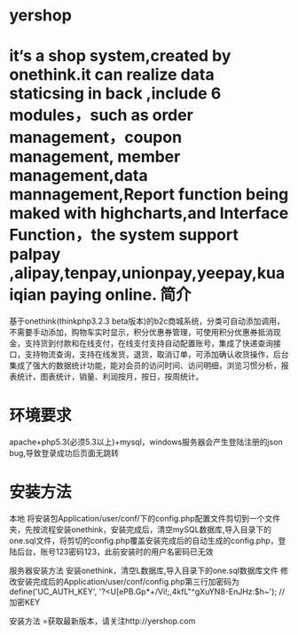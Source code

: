 yershop
=======

  it‘s a shop system,created by onethink.it can realize data staticsing in back ,include 6 modules，such as order management，coupon management,
  member management,data mannagement,Report function being maked with highcharts,and Interface
Function，the system support palpay ,alipay,tenpay,unionpay,yeepay,kuaiqian paying online.
简介
=======
 基于onethink(thinkphp3.2.3 beta版本)的b2c商城系统，分类可自动添加调用，不需要手动添加，购物车实时显示，积分优惠券管理，可使用积分优惠券抵消现金，支持货到付款和在线支付，在线支付支持自动配置账号，集成了快递查询接口，支持物流查询，支持在线发货，退货，取消订单，可添加确认收货操作，后台集成了强大的数据统计功能，能对会员的访问时间、访问明细，浏览习惯分析，报表统计，图表统计，销量、利润按月，按日，按周统计。
 
环境要求
=======
 apache+php5.3(必须5.3以上)+mysql，windows服务器会产生登陆注册的json bug,导致登录成功后页面无跳转
 
安装方法
=======
 
本地
将安装包Application/user/conf/下的config.php配置文件剪切到一个文件夹，先按流程安装onethink，安装完成后，清空mySQL数据库,导入目录下的one.sql文件，将剪切的config.php覆盖安装完成后的自动生成的config.php，登陆后台，账号123密码123，此前安装时的用户名密码已无效

服务器安装方法
安装onethink，清空L数据库,导入目录下的one.sql数据库文件
修改安装完成后的Application/user/conf/config.php第三行加密码为
define('UC_AUTH_KEY', '?<U[ePB.Gp*+/Vi!;,4kfL"^gXuYN8-EnJHz:$h~'); //加密KEY


安装方法
=获取最新版本，请关注http://yershop.com




